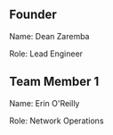 ## Founder
Name: Dean Zaremba

Role: Lead Engineer

## Team Member 1

Name: Erin O'Reilly

Role: Network Operations


